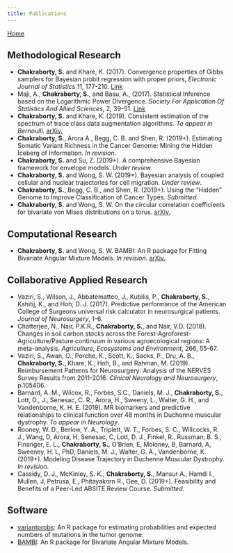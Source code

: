 ```yaml
---
title: Publications
---
```


[Home](index.md)



## Methodological Research

* **Chakraborty, S.** and Khare, K. (2017). Convergence properties of Gibbs samplers for Bayesian probit regression with proper priors, *Electronic Journal of Statistics* 11, 177-210. [Link](https://projecteuclid.org/euclid.ejs/1485939612)
* Maji, A., **Chakraborty, S.**, and Basu, A., (2017). Statistical Inference based on the Logarithmic Power Divergence. *Society For Application Of Statistics And Allied Sciences*, 2, 39–51. [Link](http://www.sasaa.org/complete_journal/vol2__6.pdf)
* **Chakraborty, S.** and Khare, K. (2019).  Consistent estimation of the spectrum of trace class data augmentation algorithms. *To appear in Bernoulli.* [arXiv.](https://arxiv.org/abs/1711.00572)
* **Chakraborty, S.**, Arora A., Begg, C. B. and Shen, R. (2019+). Estimating Somatic Variant Richness in the Cancer Genome: Mining the Hidden Iceberg of Information. *In revision*.
* **Chakraborty, S.** and Su, Z. (2019+). A comprehensive Bayesian framework for envelope models. *Under review*.
* **Chakraborty, S.** and Wong, S. W. (2019+).  Bayesian analysis of coupled cellular and nuclear trajectories for cell migration. *Under review*.
* **Chakraborty, S.**, Begg, C. B., and Shen, R. (2019+). Using the “Hidden” Genome to Improve
  Classification of Cancer Types. *Submitted.*
* **Chakraborty, S.** and Wong, S. W. On the circular correlation coefficients for bivariate von Mises distributions on a torus. [arXiv.](https://arxiv.org/abs/1804.08553)


## Computational Research
* **Chakraborty, S.** and Wong, S. W. BAMBI: An R package for Fitting Bivariate Angular Mixture Models. *In revision*. [arXiv.](https://arxiv.org/abs/1708.07804)


## Collaborative Applied Research
* Vaziri, S., Wilson, J., Abbatematteo, J., Kubilis, P., **Chakraborty, S.**, Kshitij, K., and Hoh, D. J. (2017). Predictive performance of the American College of Surgeons universal risk calculator in neurosurgical patients. *Journal of Neurosurgery*, 1-6.
* Chatterjee, N., Nair, P.K.R., **Chakraborty, S.**, and Nair, V.D. (2018). Changes in soil carbon stocks across the Forest-Agroforest-Agriculture/Pasture continuum in various agroecological regions: A meta-analysis. *Agriculture, Ecosystems and Environment*, 266, 55-67.
* Vaziri, S., Awan, O., Porche, K., Scott, K., Sacks, P., Dru, A. B., **Chakraborty, S.**, Khare, K., Hoh, B., and Rahman, M. (2019). Reimbursement Patterns for Neurosurgery: Analysis of the NERVES Survey Results from 2011-2016.  *Clinical Neurology and Neurosurgery*, p.105406.
* Barnard, A. M., Wilcox, R., Forbes, S.C., Daniels, M. J., **Chakraborty, S.**, Lott, D., J., Senesac, C. R., Arora, H., Sweeny, L., Walter, G. H., and Vandenborne, K. H. E. (2019). MR biomarkers and predictive relationships to clinical function over 48 months in Duchenne muscular dystrophy.  *To appear in  Neurology*.
* Rooney, W. D., Berlow, Y. A., Triplett, W. T., Forbes, S. C., Willcocks, R. J., Wang, D, Arora, H, Senesac, C, Lott, D. J., Finkel, R.,  Russman, B. S., Finanger, E. L., **Chakraborty, S.**, O’Brien, E, Moloney, B, Barnard, A, Sweeney, H. L,  PhD, Daniels, M. J., Walter, G. A., Vandenborne, K. (2019+). Modeling Disease Trajectory in Duchenne Muscular Dystrophy. *In revision*.
* Cassidy, D. J.,  McKinley, S. K., **Chakraborty, S.**,  Mansur A., Hamdi I.,  Mullen, J, Petrusa, E., Phitayakorn R., Gee, D. (2019+). Feasibility and Benefits of a Peer-Led ABSITE Review Course. *Submitted.*



## Software
* [variantprobs](https://github.com/c7rishi/variantprobs): An R package for estimating probabilities and expected numbers of mutations in the tumor genome.
* [BAMBI](https://cran.r-project.org/web/packages/BAMBI/index.html): An R package for Bivariate Angular Mixture Models.
